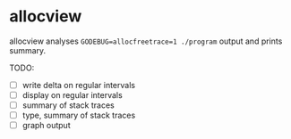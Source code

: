 # allocview

allocview analyses `GODEBUG=allocfreetrace=1 ./program` output and prints summary.

TODO:

* [ ] write delta on regular intervals
* [ ] display on regular intervals
* [ ] summary of stack traces
* [ ] type, summary of stack traces
* [ ] graph output
